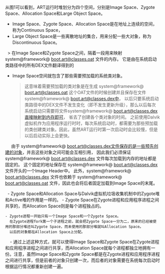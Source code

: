 从图1可以看到，ART运行时堆划分为四个空间，分别是Image Space、Zygote Space、Allocation Space和Large Object Space。
- Image Space、Zygote Space、Allocation Space是在地址上连续的空间，称为Continuous Space，
- Large Object Space是一些离散地址的集合，用来分配一些大对象，称为Discontinuous Space。

  > 在Image Space和Zygote Space之间，隔着一段用来映射 system@framework@ boot.art@classes.oat 文件的内存。
    它是由在系统启动类路径中的所有DEX文件翻译得到的

  - Image Space空间就包含了那些需要预加载的系统类对象。
    > 这意味着需要预加载的类对象是在生成 system@framework@ boot.art@classes.oat 这个OAT文件的时候创建并且保存在文件system@framework@ boot.art@classes.dex中，
     以后只要系统启动类路径中的DEX文件不发生变化（即不发生更新升级），那么以后每次系统启动只需要将文件system@framework@ boot.art@classes.dex直接映射到内存即可，
     省去了创建各个类对象的时间。
     之前使用Dalvik虚拟机作为应用程序运行时时，每次系统启动时，都需要为那些预加载的类创建类对象。因此，虽然ART运行时第一次启动时会比较慢，但是以后启动实际上会更快。

     由于 system@framework@ boot.art@classes.dex文件保存的是一些预先创建的对象，并且这些对象之间可能会互相引用，
     因此我们必须保证 system@framework@ boot.art@classes.dex 文件每次加载到内存的地址都是固定的。
     这个固定的地址保存在 system@framework@ boot.art@classes.dex 文件开头的一个Image Header中。
     此外，system@framework@ boot.art@classes.dex 文件也依赖于 system@framework@ boot.art@classes.oat 文件，因此也会将后者固定加载到Image Space的末尾。

  - Zygote Space和Allocation Space与Dalvik虚拟机垃圾收集机制中的Zygote堆和Active堆的作用是一样的。
    - Zygote Space在Zygote进程和应用程序进程之间共享的，而Allocation Space则是每个进程独占的。

    - Zygote进程一开始只有一个Image Space和一个Zygote Space。
      在Zygote进程fork第一个子进程之前，就会把Zygote Space一分为二，原来的已经被使用的那部分堆还叫Zygote Space，而未使用的那部分堆就叫Allocation Space。
      以后的对象都在Allocation Space上分配。

    - 通过上述这种方式，就可以使得Image Space和Zygote Space在Zygote进程和应用程序进程之间进行共享，而Allocation Space就每个进程都独立地拥有一份。注意，虽然Image Space和Zygote Space都是在Zygote进程和应用程序进程之间进行共享，但是前者的对象只创建一次，而后者的对象需要在系统每次启动时根据运行情况都重新创建一遍。
